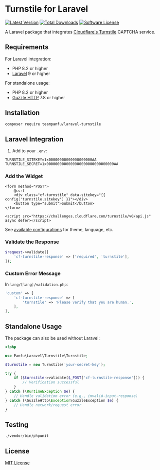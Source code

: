 # Turnstile for Laravel

[![Latest Version](https://img.shields.io/github/release/teampanfu/laravel-turnstile.svg?style=flat-square)](https://github.com/teampanfu/laravel-turnstile/releases)
[![Total Downloads](https://img.shields.io/packagist/dt/teampanfu/laravel-turnstile.svg?style=flat-square)](https://packagist.org/packages/teampanfu/laravel-turnstile)
[![Software License](https://img.shields.io/badge/license-MIT-brightgreen.svg?style=flat-square)](LICENSE)

A Laravel package that integrates [Cloudflare's Turnstile](https://developers.cloudflare.com/turnstile) CAPTCHA service.

## Requirements

For Laravel integration:
- PHP 8.2 or higher
- [Laravel](https://laravel.com) 9 or higher

For standalone usage:
- PHP 8.2 or higher
- [Guzzle HTTP](https://docs.guzzlephp.org) 7.8 or higher

## Installation

```sh
composer require teampanfu/laravel-turnstile
```

## Laravel Integration

1. Add to your `.env`:

```
TURNSTILE_SITEKEY=1x00000000000000000000AA
TURNSTILE_SECRET=1x0000000000000000000000000000000AA
```

### Add the Widget

```blade
<form method="POST">
    @csrf
    <div class="cf-turnstile" data-sitekey="{{ config('turnstile.sitekey') }}"></div>
    <button type="submit">Submit</button>
</form>

<script src="https://challenges.cloudflare.com/turnstile/v0/api.js" async defer></script>
```

See [available configurations](https://developers.cloudflare.com/turnstile/get-started/client-side-rendering/#configurations) for theme, language, etc.

### Validate the Response

```php
$request->validate([
    'cf-turnstile-response' => ['required', 'turnstile'],
]);
```

### Custom Error Message

In `lang/[lang]/validation.php`:

```php
'custom' => [
    'cf-turnstile-response' => [
        'turnstile' => 'Please verify that you are human.',
    ],
],
```

## Standalone Usage

The package can also be used without Laravel:

```php
<?php

use Panfu\Laravel\Turnstile\Turnstile;

$turnstile = new Turnstile('your-secret-key');

try {
    if ($turnstile->validate($_POST['cf-turnstile-response'])) {
        // Verification successful
    }
} catch (\RuntimeException $e) {
    // Handle validation error (e.g., invalid-input-response)
} catch (\GuzzleHttp\Exception\GuzzleException $e) {
    // Handle network/request error
}
```

## Testing

```sh
./vendor/bin/phpunit
```

## License

[MIT License](LICENSE)
